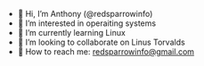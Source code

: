 - 🌱 Hi, I’m Anthony (@redsparrowinfo)
- 🌱 I’m interested in operaiting systems
- 🌱 I’m currently learning Linux
- 🌱 I’m looking to collaborate on Linus Torvalds
- 🌱 How to reach me: redsparrowinfo@gmail.com

<!---
redsparrowinfo/redsparrowinfo is a ✨ special ✨ repository because its `README.md` (this file) appears on your GitHub profile.
You can click the Preview link to take a look at your changes.
--->
